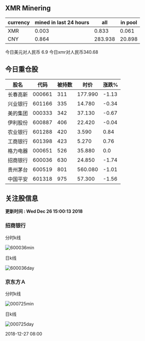 ## XMR Minering

|currency|mined in last 24 hours|all|in pool|
|---|---|---|---|
|XMR|0.003|0.833|0.061|
|CNY|0.864|283.938|20.898|

今日美元对人民币 6.9	今日xmr对人民币340.68


## 今日重仓股 

|股名|代码|被持数|时价|涨跌%|
|---|---|---|---|---|
|长春高新|000661|311|177.990|-1.13|
|兴业银行|601166|335|14.780|-0.34|
|美的集团|000333|342|37.130|-0.67|
|伊利股份|600887|406|22.420|-0.04|
|农业银行|601288|420|3.590|0.84|
|工商银行|601398|423|5.270|0.76|
|格力电器|000651|526|35.880|0.0|
|招商银行|600036|630|24.850|-1.74|
|贵州茅台|600519|801|560.080|-1.01|
|中国平安|601318|975|57.300|-1.56|

## 关注股信息
**更新时间 : Wed Dec 26 15:00:13 2018**
### 招商银行 
分时k线

![600036min](http://image.sinajs.cn/newchart/min/n/sh600036.gif)

日k线

![600036day](http://image.sinajs.cn/newchart/daily/n/sh600036.gif)

### 京东方Ａ 
分时k线

![000725min](http://image.sinajs.cn/newchart/min/n/sz000725.gif)

日k线

![000725day](http://image.sinajs.cn/newchart/daily/n/sz000725.gif)

2018-12-27 08:00